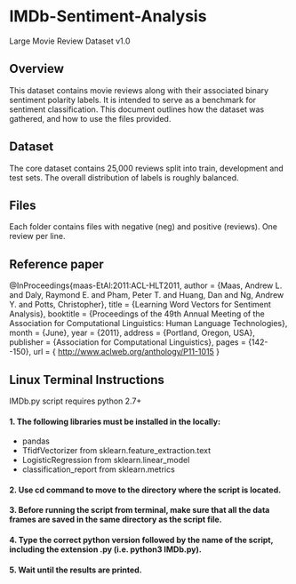 # IMDb-Sentiment-Analysis

Large Movie Review Dataset v1.0

## Overview

This dataset contains movie reviews along with their associated binary
sentiment polarity labels. It is intended to serve as a benchmark for
sentiment classification. This document outlines how the dataset was
gathered, and how to use the files provided. 

## Dataset 

The core dataset contains 25,000 reviews split into train, development
and test sets. The overall distribution of labels is roughly balanced.

## Files

Each folder contains files with negative (neg) and positive (reviews).
One review per line.

## Reference paper

@InProceedings{maas-EtAl:2011:ACL-HLT2011,
  author    = {Maas, Andrew L.  and  Daly, Raymond E.  and  Pham, Peter T.  and  Huang, Dan  and  Ng, Andrew Y.  and  Potts, Christopher},
  title     = {Learning Word Vectors for Sentiment Analysis},
  booktitle = {Proceedings of the 49th Annual Meeting of the Association for Computational Linguistics: Human Language Technologies},
  month     = {June},
  year      = {2011},
  address   = {Portland, Oregon, USA},
  publisher = {Association for Computational Linguistics},
  pages     = {142--150},
  url       = { http://www.aclweb.org/anthology/P11-1015 }


## Linux Terminal Instructions

IMDb.py script requires python 2.7+

#### 1. The following libraries must be installed in the locally:

* pandas
* TfidfVectorizer from sklearn.feature_extraction.text
* LogisticRegression from sklearn.linear_model
* classification_report from sklearn.metrics

#### 2. Use cd command to move to the directory where the script is located.

#### 3. Before running the script from terminal, make sure that all the data frames are saved in the same directory as the script file.

#### 4. Type the correct python version followed by the name of the script, including the extension .py (i.e. python3 IMDb.py).

#### 5. Wait until the results are printed.
